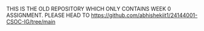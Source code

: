 THIS IS THE OLD REPOSITORY WHICH ONLY CONTAINS WEEK 0 ASSIGNMENT.
PLEASE HEAD TO https://github.com/abhishekiit1/24144001-CSOC-IG/tree/main
